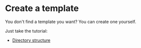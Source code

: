 # Create a template

You don't find a template you want? You can create one yourself.

Just take the tutorial:
- [Directory structure](structure.md)